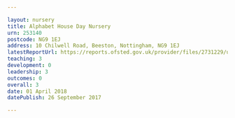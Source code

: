 ```yaml
---

layout: nursery
title: Alphabet House Day Nursery
urn: 253140
postcode: NG9 1EJ
address: 10 Chilwell Road, Beeston, Nottingham, NG9 1EJ
latestReportUrl: https://reports.ofsted.gov.uk/provider/files/2731229/urn/253140.pdf
teaching: 3
development: 0
leadership: 3
outcomes: 0
overall: 3
date: 01 April 2018 
datePublish: 26 September 2017

---
```

